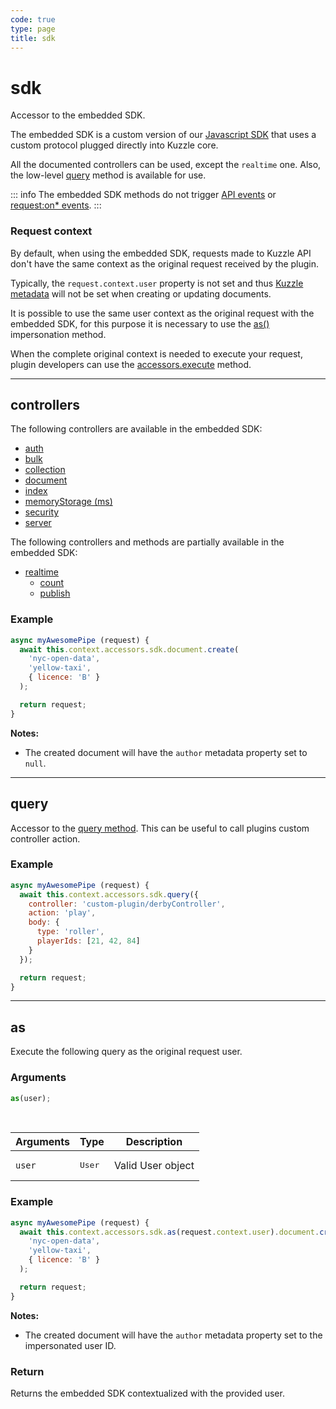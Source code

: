 ```yaml
---
code: true
type: page
title: sdk
---
```


# sdk

<SinceBadge version="1.6.0" />

Accessor to the embedded SDK.

The embedded SDK is a custom version of our [Javascript SDK](/sdk/js/6) that uses a custom protocol plugged directly into Kuzzle core.

All the documented controllers can be used, except the `realtime` one.
Also, the low-level [query](/sdk/js/6/core-classes/kuzzle/query/) method is available for use.

::: info
The embedded SDK methods do not trigger [API events](/core/1/plugins/guides/events/api-events) or [request:on* events](/core/1/plugins/guides/events/request-on-authorized).
:::

### Request context

By default, when using the embedded SDK, requests made to Kuzzle API don't have the same context as the original request received by the plugin.

Typically, the `request.context.user` property is not set and thus [Kuzzle metadata](/core/1/guides/essentials/document-metadata/) will not be set when creating or updating documents.

It is possible to use the same user context as the original request with the embedded SDK, for this purpose it is necessary to use the [as()](/core/1/plugins/plugin-context/accessors/sdk/#as) impersonation method.

When the complete original context is needed to execute your request, plugin developers can use the [accessors.execute](/core/1/plugins/plugin-context/accessors/execute) method.

---

## controllers

The following controllers are available in the embedded SDK:

- [auth](/sdk/js/6/controllers/auth)
- [bulk](/sdk/js/6/controllers/bulk)
- [collection](/sdk/js/6/controllers/collection)
- [document](/sdk/js/6/controllers/document)
- [index](/sdk/js/6/controllers/index)
- [memoryStorage (ms)](/sdk/js/6/ms)
- [security](/sdk/js/6/controllers/security)
- [server](/sdk/js/6/controllers/server)

<SinceBadge version="1.9.1" />

The following controllers and methods are partially available in the embedded SDK:
  - [realtime](/sdk/js/6/controllers/realtime)
    - [count](/sdk/js/6/controllers/realtime/count)
    - [publish](/sdk/js/6/controllers/realtime/count)

### Example

```js
async myAwesomePipe (request) {
  await this.context.accessors.sdk.document.create(
    'nyc-open-data',
    'yellow-taxi',
    { licence: 'B' }
  );

  return request;
}
```

**Notes:**

- The created document will have the `author` metadata property set to `null`.

---

## query

<SinceBadge version="1.6.0" />

Accessor to the [query method](/sdk/js/6/core-classes/kuzzle/query/).
This can be useful to call plugins custom controller action.

### Example

```js
async myAwesomePipe (request) {
  await this.context.accessors.sdk.query({
    controller: 'custom-plugin/derbyController',
    action: 'play',
    body: {
      type: 'roller',
      playerIds: [21, 42, 84]
    }
  });

  return request;
}
```

---

## as

<SinceBadge version="1.7.0" />

Execute the following query as the original request user.

### Arguments

```js
as(user);
```

<br/>

| Arguments | Type            | Description       |
| --------- | --------------- | ----------------- |
| `user`    | <pre>User</pre> | Valid User object |

### Example

```js
async myAwesomePipe (request) {
  await this.context.accessors.sdk.as(request.context.user).document.create(
    'nyc-open-data',
    'yellow-taxi',
    { licence: 'B' }
  );

  return request;
}
```

**Notes:**

- The created document will have the `author` metadata property set to the impersonated user ID.

### Return

Returns the embedded SDK contextualized with the provided user.
